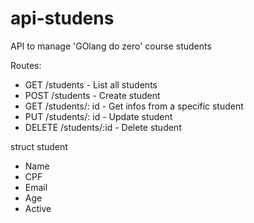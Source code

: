 # api-studens
API to manage 'GOlang do zero' course students

Routes:
- GET /students - List all students
- POST /students - Create student
- GET /students/: id - Get infos from a specific student
- PUT /students/: id - Update student
- DELETE /students/:id - Delete student

struct student 
- Name
- CPF
- Email
- Age
- Active